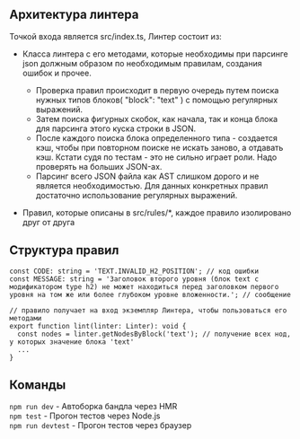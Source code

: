 ## Архитектура линтера

Точкой входа является src/index.ts, Линтер состоит из:
- Класса линтера с его методами, которые необходимы при парсинге json должным образом по необходимым правилам, создания ошибок и прочее.

  - Проверка правил происходит в первую очередь путем поиска нужных типов блоков( "block": "text" ) с помощью регулярных выражений. 
  - Затем поиска фигурных скобок, как начала, так и конца блока для парсинга этого куска строки в JSON. 
  - После каждого поиска блока определенного типа - создается кэш, чтобы при повторном поиске не искать заново, а отдавать кэш. Кстати судя по тестам - это не сильно играет роли. Надо проверять на больших JSON-ах. 
  - Парсинг всего JSON файла как AST слишком дорого и не является необходимостью. Для данных конкретных правил достаточно использование регулярных выражений.

- Правил, которые описаны в src/rules/*, каждое правило изолировано друг от друга

## Структура правил

```
const CODE: string = 'TEXT.INVALID_H2_POSITION'; // код ошибки
const MESSAGE: string = 'Заголовок второго уровня (блок text с модификатором type h2) не может находиться перед заголовком первого уровня на том же или более глубоком уровне вложенности.'; // сообщение

// правило получает на вход экземпляр Линтера, чтобы пользоваться его методами
export function lint(linter: Linter): void {
  const nodes = linter.getNodesByBlock('text'); // получение всех нод, у которых значение блока 'text'
  ...
}
```

## Команды

`npm run dev` - Автоборка бандла через HMR \
`npm test` - Прогон тестов через Node.js \
`npm run devtest` - Прогон тестов через браузер
